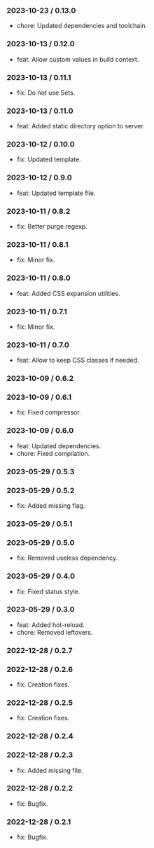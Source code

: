 ### 2023-10-23 / 0.13.0

- chore: Updated dependencies and toolchain.

### 2023-10-13 / 0.12.0

- feat: Allow custom values in build context.

### 2023-10-13 / 0.11.1

- fix: Do not use Sets.

### 2023-10-13 / 0.11.0

- feat: Added static directory option to server.

### 2023-10-12 / 0.10.0

- fix: Updated template.

### 2023-10-12 / 0.9.0

- feat: Updated template file.

### 2023-10-11 / 0.8.2

- fix: Better purge regexp.

### 2023-10-11 / 0.8.1

- fix: Minor fix.

### 2023-10-11 / 0.8.0

- feat: Added CSS expansion utilities.

### 2023-10-11 / 0.7.1

- fix: Minor fix.

### 2023-10-11 / 0.7.0

- feat: Allow to keep CSS classes if needed.

### 2023-10-09 / 0.6.2


### 2023-10-09 / 0.6.1

- fix: Fixed compressor.

### 2023-10-09 / 0.6.0

- feat: Updated dependencies.
- chore: Fixed compilation.

### 2023-05-29 / 0.5.3


### 2023-05-29 / 0.5.2

- fix: Added missing flag.

### 2023-05-29 / 0.5.1


### 2023-05-29 / 0.5.0

- fix: Removed useless dependency.

### 2023-05-29 / 0.4.0

- fix: Fixed status style.

### 2023-05-29 / 0.3.0

- feat: Added hot-reload.
- chore: Removed leftovers.

### 2022-12-28 / 0.2.7


### 2022-12-28 / 0.2.6

- fix: Creation fixes.

### 2022-12-28 / 0.2.5

- fix: Creation fixes.

### 2022-12-28 / 0.2.4


### 2022-12-28 / 0.2.3

- fix: Added missing file.

### 2022-12-28 / 0.2.2

- fix: Bugfix.

### 2022-12-28 / 0.2.1

- fix: Bugfix.

